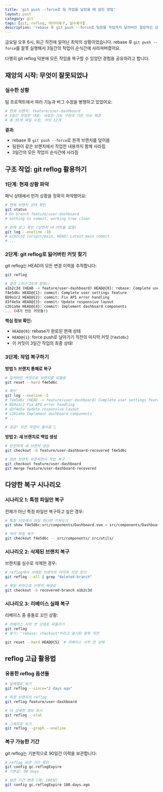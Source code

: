 ```yaml
---
title: 'git push --force로 팀 작업을 날렸을 때 살린 방법'
layout: post
category: git
tags: [git, reflog, 데이터복구, 실수복구]
description: 'rebase 후 git push --force로 팀원들 작업까지 날려버린 절망적인 상황에서 git reflog로 모든 것을 복구한 실제 경험담입니다. 단계별 복구 과정과 예방법을 공유합니다.'
---
```


금요일 오후 6시, 퇴근 직전에 일어난 최악의 상황이었습니다. rebase 후 `git push --force`를 잘못 실행해서 3일간의 작업이 순식간에 사라져버렸어요.

다행히 git reflog 덕분에 모든 작업을 복구할 수 있었던 경험을 공유하려고 합니다.

## 재앙의 시작: 무엇이 잘못되었나

### 실수한 상황

팀 프로젝트에서 여러 기능과 버그 수정을 병행하고 있었어요:

```bash
# 현재 브랜치: feature/user-dashboard
# 3일간 작업한 내용: 새로운 기능 구현과 기존 이슈 해결
# 총 35개 파일 수정, 커밋 12개
```

**결과:**

- rebase 후 `git push --force`로 원격 브랜치를 덮어씀
- 팀원이 같은 브랜치에서 작업한 내용까지 함께 사라짐
- 3일간의 모든 작업이 순식간에 사라짐

## 구조 작업: git reflog 활용하기

### 1단계: 현재 상황 파악

패닉 상태에서 먼저 상황을 정확히 파악했어요:

```bash
# 현재 브랜치 상태 확인
git status
# On branch feature/user-dashboard
# nothing to commit, working tree clean

# 현재 로그 확인 (당연히 내 커밋들 없음)
git log --oneline -10
# a1b2c3d (origin/main, HEAD) Latest main commit
# ...
```

### 2단계: git reflog로 잃어버린 커밋 찾기

git reflog는 HEAD의 모든 변경 이력을 추적합니다:

```bash
git reflog

# 결과 (최근 20개 항목):
a1b2c3d (HEAD -> feature/user-dashboard) HEAD@{0}: rebase: Complete user settings feature
f4e5d6c HEAD@{1}: commit: Complete user settings feature
8b9a1c2 HEAD@{2}: commit: Fix API error handling
d3f4e5a HEAD@{3}: commit: Update responsive layout
c2b1a9e HEAD@{4}: commit: Implement dashboard components
... (내가 만든 커밋들!)
```

**핵심 정보 확인:**

- `HEAD@{0}`: rebase가 완료된 현재 상태
- `HEAD@{1}`: force push로 날아가기 직전의 마지막 커밋 (`f4e5d6c`)
- 이 커밋이 3일간 작업의 최종 상태!

### 3단계: 작업 복구하기

**방법 1: 브랜치 통째로 복구**

```bash
# 잃어버린 커밋으로 브랜치를 되돌림
git reset --hard f4e5d6c

# 확인
git log --oneline -5
# f4e5d6c (HEAD -> feature/user-dashboard) Complete user settings feature
# 8b9a1c2 Fix API error handling
# d3f4e5a Update responsive layout
# c2b1a9e Implement dashboard components
# ...

# 성공! 모든 작업이 돌아옴 🎉
```

**방법 2: 새 브랜치로 백업 생성**

```bash
# 안전하게 새 브랜치 생성
git checkout -b feature/user-dashboard-recovered f4e5d6c

# 원본 브랜치 보존하면서 작업 복구
git checkout feature/user-dashboard
git merge feature/user-dashboard-recovered
```

## 다양한 복구 시나리오

### 시나리오 1: 특정 파일만 복구

전체가 아닌 특정 파일만 복구하고 싶은 경우:

```bash
# 특정 커밋에서 파일 하나만 가져오기
git show f4e5d6c:src/components/Dashboard.vue > src/components/Dashboard.vue

# 여러 파일 복구
git checkout f4e5d6c -- src/components/ src/utils/
```

### 시나리오 2: 삭제된 브랜치 복구

브랜치를 실수로 삭제한 경우:

```bash
# reflog에서 삭제된 브랜치의 마지막 커밋 찾기
git reflog --all | grep "deleted-branch"

# 해당 커밋으로 브랜치 재생성
git checkout -b recovered-branch a1b2c3d
```

### 시나리오 3: 리베이스 실패 복구

리베이스 중 충돌로 꼬인 상황:

```bash
# 리베이스 시작 전 상태로 되돌리기
git reflog
# 찾기: "rebase: checkout"이라고 표시된 항목 직전

git reset --hard HEAD@{5}  # 리베이스 시작 전 상태
```

## reflog 고급 활용법

### 유용한 reflog 옵션들

```bash
# 날짜별로 보기
git reflog --since="2 days ago"

# 특정 브랜치의 reflog
git reflog feature/user-dashboard

# 더 상세한 정보 표시
git reflog --stat

# 그래프로 보기
git reflog --graph --oneline
```

### 복구 가능한 기간

git reflog는 기본적으로 90일간 이력을 보관합니다:

```bash
# reflog 보관 기간 확인
git config gc.reflogExpire
# 기본값: 90 days

# 보관 기간 변경 (예: 180일)
git config gc.reflogExpire 180.days.ago
```
